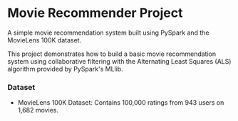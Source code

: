 # Movie Recommender Project

A simple movie recommendation system built using PySpark and the MovieLens 100K dataset.

This project demonstrates how to build a basic movie recommendation system using collaborative filtering with the Alternating Least Squares (ALS) algorithm provided by PySpark's MLlib.

### Dataset

- MovieLens 100K Dataset: Contains 100,000 ratings from 943 users on 1,682 movies.